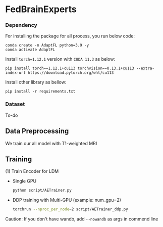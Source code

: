 # FedBrainExperts

### Dependency
For installing the package for all process, you run below code:

    conda create -n AdaptFL python=3.9 -y
    conda activate AdaptFL

Install `torch=1.12.1` version with `CUDA 11.3` as below:

    pip install torch==1.12.1+cu113 torchvision==0.13.1+cu113 --extra-index-url https://download.pytorch.org/whl/cu113

Install other library as bellow:

    pip install -r requirements.txt
    

### Dataset
To-do





## Data Preprocessing
We train our all model with T1-weighted MRI


## Training

(1) Train Encoder for LDM

- Single GPU

    ```sh
    python script/AETrainer.py
    ```

- DDP training with Multi-GPU (example: num_gpu=2)

    ```sh
    torchrun --nproc_per_node=2 script/AETrainer_ddp.py
    ```

Caution: If you don't have wandb, add `--nowandb` as args in commend line
